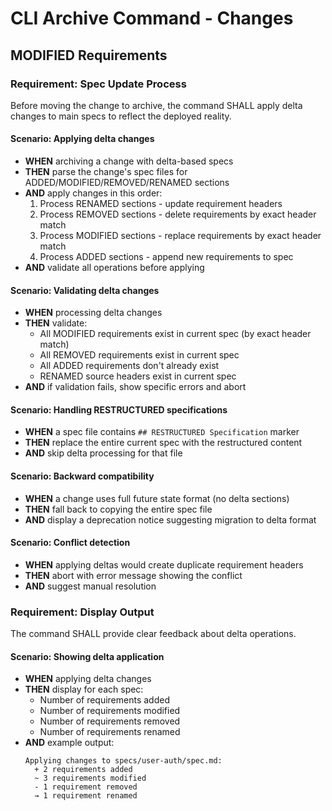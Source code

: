 # CLI Archive Command - Changes

## MODIFIED Requirements

### Requirement: Spec Update Process

Before moving the change to archive, the command SHALL apply delta changes to main specs to reflect the deployed reality.

#### Scenario: Applying delta changes

- **WHEN** archiving a change with delta-based specs
- **THEN** parse the change's spec files for ADDED/MODIFIED/REMOVED/RENAMED sections
- **AND** apply changes in this order:
  1. Process RENAMED sections - update requirement headers
  2. Process REMOVED sections - delete requirements by exact header match
  3. Process MODIFIED sections - replace requirements by exact header match
  4. Process ADDED sections - append new requirements to spec
- **AND** validate all operations before applying

#### Scenario: Validating delta changes

- **WHEN** processing delta changes
- **THEN** validate:
  - All MODIFIED requirements exist in current spec (by exact header match)
  - All REMOVED requirements exist in current spec
  - All ADDED requirements don't already exist
  - RENAMED source headers exist in current spec
- **AND** if validation fails, show specific errors and abort

#### Scenario: Handling RESTRUCTURED specifications

- **WHEN** a spec file contains `## RESTRUCTURED Specification` marker
- **THEN** replace the entire current spec with the restructured content
- **AND** skip delta processing for that file

#### Scenario: Backward compatibility

- **WHEN** a change uses full future state format (no delta sections)
- **THEN** fall back to copying the entire spec file
- **AND** display a deprecation notice suggesting migration to delta format

#### Scenario: Conflict detection

- **WHEN** applying deltas would create duplicate requirement headers
- **THEN** abort with error message showing the conflict
- **AND** suggest manual resolution

### Requirement: Display Output

The command SHALL provide clear feedback about delta operations.

#### Scenario: Showing delta application

- **WHEN** applying delta changes
- **THEN** display for each spec:
  - Number of requirements added
  - Number of requirements modified
  - Number of requirements removed
  - Number of requirements renamed
- **AND** example output:
  ```
  Applying changes to specs/user-auth/spec.md:
    + 2 requirements added
    ~ 3 requirements modified
    - 1 requirement removed
    → 1 requirement renamed
  ```